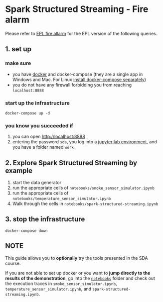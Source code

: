 # Spark Structured Streaming - Fire alarm

Please refer to [EPL fire allarm](https://github.com/emanueledellavalle/streaming-data-analytics/tree/main/codes/epl_firealarm) for the EPL version of the following queries.

## 1. set up

### make sure

* you have [docker](https://docs.docker.com/get-docker/) and docker-compose (they are a single app in Windows and Mac. For Linux [install docker-compose separately](https://docs.docker.com/compose/install/))
* you do not have any firewall forbidding you from reaching `localhost:8888`

### start up the infrastructure

```
docker-compose up -d
```

### you know you succeeded if

1. you can open [http://localhost:8888](http://localhost:8888) 
2. entering the password `sda`, you log into a [jupyter lab environment](https://jupyterlab.readthedocs.io/en/stable/), and you have a folder named `work`

## 2. Explore Spark Structured Streaming by example

1. start the data generator
  1. run the appropriate cells of `notebooks/smoke_sensor_simulator.ipynb`
  2. run the appropriate cells of `notebooks/temperature_sensor_simulator.ipynb`
2. Walk through the cells in `notebooks/spark-structured-streaming.ipynb`

## 3. stop the infrastructure

```
docker-compose down
```

## NOTE

This guide allows you to **optionally** try the tools presented in the SDA course.

If you are not able to set up docker or you want to **jump directly to the results of the demonstration**, go into the [`notebooks`](./notebooks/) folder and check out the execution traces in `smoke_sensor_simulator.ipynb`, `temperature_sensor_simulator.ipynb`, and `spark-structured-streaming.ipynb`. 


